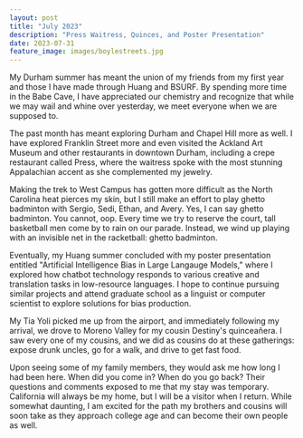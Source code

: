 ```yaml
---
layout: post
title: "July 2023"
description: "Press Waitress, Quinces, and Poster Presentation"
date: 2023-07-31
feature_image: images/boylestreets.jpg
---
```


My Durham summer has meant the union of my friends from my first year and those I have made through Huang and BSURF. By spending more time in the Babe Cave, I have appreciated our chemistry and recognize that while we may wail and whine over yesterday, we meet everyone when we are supposed to. 

<!--more-->

The past month has meant exploring Durham and Chapel Hill more as well. I have explored Franklin Street more and even visited the Ackland Art Museum and other restaurants in downtown Durham, including a crepe restaurant called Press, where the waitress spoke with the most stunning Appalachian accent as she complemented my jewelry. 

Making the trek to West Campus has gotten more difficult as the North Carolina heat pierces my skin, but I still make an effort to play ghetto badminton with Sergio, Sedi, Ethan, and Avery. Yes, I can say ghetto badminton. You cannot, oop. Every time we try to reserve the court, tall basketball men come by to rain on our parade. Instead, we wind up playing with an invisible net in the racketball: ghetto badminton. 

Eventually, my Huang summer concluded with my poster presentation entitled "Artificial Intelligence Bias in Large Langauge Models," where I explored how chatbot technology responds to various creative and translation tasks in low-resource languages. I hope to continue pursuing similar projects and attend graduate school as a linguist or computer scientist to explore solutions for bias production. 

My Tia Yoli picked me up from the airport, and immediately following my arrival, we drove to Moreno Valley for my cousin Destiny's quinceañera. I saw every one of my cousins, and we did as cousins do at these gatherings: expose drunk uncles, go for a walk, and drive to get fast food. 

Upon seeing some of my family members, they would ask me how long I had been here. When did you come in? When do you go back? Their questions and comments exposed to me that my stay was temporary. California will always be my home, but I will be a visitor when I return. While somewhat daunting, I am excited for the path my brothers and cousins will soon take as they approach college age and can become their own people as well. 